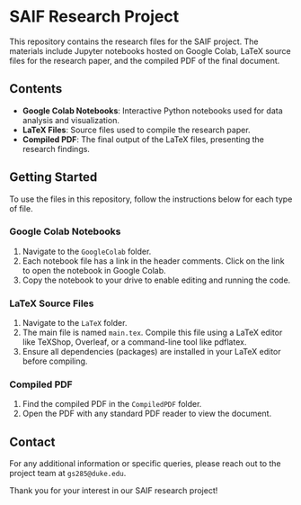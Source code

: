# SAIF Research Project

This repository contains the research files for the SAIF project. The materials include Jupyter notebooks hosted on Google Colab, LaTeX source files for the research paper, and the compiled PDF of the final document.

## Contents

- **Google Colab Notebooks**: Interactive Python notebooks used for data analysis and visualization.
- **LaTeX Files**: Source files used to compile the research paper.
- **Compiled PDF**: The final output of the LaTeX files, presenting the research findings.

## Getting Started

To use the files in this repository, follow the instructions below for each type of file.

### Google Colab Notebooks

1. Navigate to the `GoogleColab` folder.
2. Each notebook file has a link in the header comments. Click on the link to open the notebook in Google Colab.
3. Copy the notebook to your drive to enable editing and running the code.

### LaTeX Source Files

1. Navigate to the `LaTeX` folder.
2. The main file is named `main.tex`. Compile this file using a LaTeX editor like TeXShop, Overleaf, or a command-line tool like pdflatex.
3. Ensure all dependencies (packages) are installed in your LaTeX editor before compiling.

### Compiled PDF

1. Find the compiled PDF in the `CompiledPDF` folder.
2. Open the PDF with any standard PDF reader to view the document.


## Contact

For any additional information or specific queries, please reach out to the project team at `gs285@duke.edu`.

Thank you for your interest in our SAIF research project!
